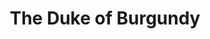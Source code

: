 ---
title: "The Duke of Burgundy"
year: 2014
rating: 4
stars: "★★★★"
rewatched: false
permalink: "the-duke-of-burgundy"
watched_on: 2020-08-10
---